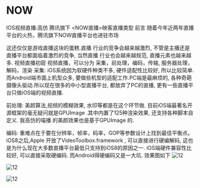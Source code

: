# NOW
IOS视频直播:高仿 腾讯旗下 <NOW直播>映客直播类型
前言
随着今年近两年直播平台的火热，腾讯旗下NOW直播平台也进驻市场

这还仅仅是游戏直播这块的蛋糕.直播
行业的竞争会越来越激烈, 不管是主播还是直播平台都面临着激烈的竞争, 当然直播
行业也会越来越规范, 直播元素也越来越多.
视频直播初窥
视频直播，可以分为 采集，前处理，编码，传输, 服务器处理，解码，渲染
采集: iOS系统因为软硬件种类不多, 硬件适配性比较好, 所以比较简单. 而Android端市面上机型众多, 要做些机型的适配工作.PC端是最麻烦的, 各种奇葩摄像头驱动.所以现在很多的中小型直播平台, 都放弃了PC的直播, 更有一些直播平台只做iOS端的视频直播.

前处理: 美颜算法,视频的模糊效果, 水印等都是在这个环节做. 目前iOS端最著名开源框架的毫无疑问就是GPUImage
.其中内置了125种渲染效果, 还支持各种脚本自定义. 我高仿的喵播
的美颜效果也是基于GPUImage
的.

编码: 重难点在于要在分辨率，帧率，码率，GOP等参数设计上找到最佳平衡点。iOS8之后,Apple
开放了VideoToolbox.framework
, 可以直接进行硬编解码, 这也是为什么现在大多数直播平台最低只支持到iOS8的原因之一. iOS端硬件兼容性比较好, 可以直接采取硬编码. 而Android得硬编码又是一大坑.
效果图如下
![12](https://github.com/ChinaArJun/Tencent-NOW/blob/master/NowGif.gif)

![12](https://github.com/ChinaArJun/Tencent-NOW/blob/master/4349FA93-F15B-4287-9162-3AA27B223A72.png)

![12](https://github.com/ChinaArJun/Tencent-NOW/blob/master/FA783124-4B81-455F-A6E6-461ACA874478.png)
